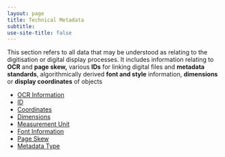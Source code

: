 ```yaml
---
layout: page
title: Technical Metadata
subtitle:  
use-site-title: false
---
```


This section refers to all data that may be understood as relating to
the digitisation or digital display processes. It includes information
relating to **OCR** and **page skew,** various **IDs** for linking
digital files and **metadata standards**, algorithmically derived **font
and style** information, **dimensions** or **display coordinates** of
objects

+ [OCR Information](../ocr)
+ [ID](../id)
+ [Coordinates](../coordinate)
+ [Dimensions](../dimensions)
+ [Measurement Unit](../measurement-unit)
+ [Font Information](../font-information)
+ [Page Skew](../page-skew)
+ [Metadata Type](../metadata-type)
